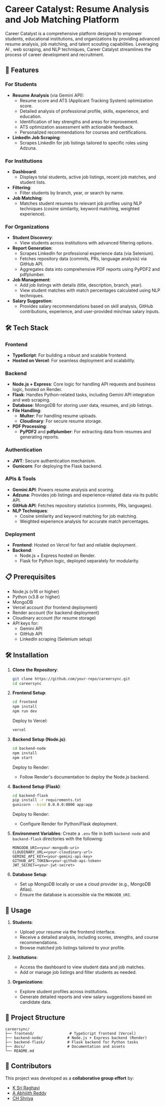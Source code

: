 # Career Catalyst: Resume Analysis and Job Matching Platform

Career Catalyst is a comprehensive platform designed to empower students, educational institutions, and organizations by providing advanced resume analysis, job matching, and talent scouting capabilities. Leveraging AI , web scraping, and NLP techniques, Career Catalyst streamlines the process of career development and recruitment.

## 🚀 Features

### For Students
- **Resume Analysis** (via Gemini API):
  - Resume score and ATS (Applicant Tracking System) optimization score.
  - Detailed analysis of professional profile, skills, experience, and education.
  - Identification of key strengths and areas for improvement.
  - ATS optimization assessment with actionable feedback.
  - Personalized recommendations for courses and certifications.
- **LinkedIn Job Scraping**:
  - Scrapes LinkedIn for job listings tailored to specific roles using Adzuna.

### For Institutions
- **Dashboard**:
  - Displays total students, active job listings, recent job matches, and student lists.
- **Filtering**:
  - Filter students by branch, year, or search by name.
- **Job Matching**:
  - Matches student resumes to relevant job profiles using NLP techniques (cosine similarity, keyword matching, weighted experience).


### For Organizations
- **Student Discovery**:
  - View students across institutions with advanced filtering options.
- **Report Generation**:
  - Scrapes LinkedIn for professional experience data (via Selenium).
  - Fetches repository data (commits, PRs, language analysis) via GitHub API.
  - Aggregates data into comprehensive PDF reports using PyPDF2 and pdfplumber.
- **Job Management**:
  - Add job listings with details (title, description, branch, year).
  - View student matches with match percentages calculated using NLP techniques.
- **Salary Suggestion**:
  - Provides salary recommendations based on skill analysis, GitHub contributions, experience, and user-provided min/max salary inputs.

## 🛠️ Tech Stack

### Frontend
- **TypeScript**: For building a robust and scalable frontend.
- **Hosted on Vercel**: For seamless deployment and scalability.

### Backend
- **Node.js + Express**: Core logic for handling API requests and business logic, hosted on Render.
- **Flask**: Handles Python-related tasks, including Gemini API integration and web scraping.
- **Database**: MongoDB for storing user data, resumes, and job listings.
- **File Handling**:
  - **Multer**: For handling resume uploads.
  - **Cloudinary**: For secure resume storage.
- **PDF Processing**:
  - **PyPDF2** and **pdfplumber**: For extracting data from resumes and generating reports.

### Authentication
- **JWT**: Secure authentication mechanism.
- **Gunicorn**: For deploying the Flask backend.

### APIs & Tools
- **Gemini API**: Powers resume analysis and scoring.
- **Adzuna**: Provides job listings and experience-related data via its public API.
- **GitHub API**: Fetches repository statistics (commits, PRs, languages).
- **NLP Techniques**:
  - Cosine similarity and keyword matching for job matching.
  - Weighted experience analysis for accurate match percentages.

### Deployment
- **Frontend**: Hosted on Vercel for fast and reliable deployment.
- **Backend**:
  - Node.js + Express hosted on Render.
  - Flask for Python logic, deployed separately for modularity.

## 📋 Prerequisites
- Node.js (v16 or higher)
- Python (v3.8 or higher)
- MongoDB
- Vercel account (for frontend deployment)
- Render account (for backend deployment)
- Cloudinary account (for resume storage)
- API keys for:
  - Gemini API
  - GitHub API
  - LinkedIn scraping (Selenium setup)

## 🛠️ Installation

1. **Clone the Repository**:
   ```bash
   git clone https://github.com/your-repo/careersync.git
   cd careersync
   ```

2. **Frontend Setup**:
   ```bash
   cd frontend
   npm install
   npm run dev
   ```
   Deploy to Vercel:
   ```bash
   vercel
   ```

3. **Backend Setup (Node.js)**:
   ```bash
   cd backend-node
   npm install
   npm start
   ```
   Deploy to Render:
   - Follow Render's documentation to deploy the Node.js backend.

4. **Backend Setup (Flask)**:
   ```bash
   cd backend-flask
   pip install -r requirements.txt
   gunicorn --bind 0.0.0.0:8000 app:app
   ```
   Deploy to Render:
   - Configure Render for Python/Flask deployment.

5. **Environment Variables**:
   Create a `.env` file in both `backend-node` and `backend-flask` directories with the following:
   ```env
   MONGODB_URI=<your-mongodb-uri>
   CLOUDINARY_URL=<your-cloudinary-url>
   GEMINI_API_KEY=<your-gemini-api-key>
   GITHUB_API_TOKEN=<your-github-api-token>
   JWT_SECRET=<your-jwt-secret>
   ```

6. **Database Setup**:
   - Set up MongoDB locally or use a cloud provider (e.g., MongoDB Atlas).
   - Ensure the database is accessible via the `MONGODB_URI`.

## 📖 Usage

1. **Students**:
   - Upload your resume via the frontend interface.
   - Receive a detailed analysis, including scores, strengths, and course recommendations.
   - Browse matched job listings tailored to your profile.

2. **Institutions**:
   - Access the dashboard to view student data and job matches.
   - Add or manage job listings and filter students as needed.

3. **Organizations**:
   - Explore student profiles across institutions.
   - Generate detailed reports and view salary suggestions based on candidate data.

## 📂 Project Structure
```
careersync/
├── frontend/                # TypeScript frontend (Vercel)
├── backend-node/           # Node.js + Express backend (Render)
├── backend-flask/          # Flask backend for Python tasks
├── docs/                   # Documentation and assets
└── README.md
```

## 👥 Contributors

This project was developed as a **collaborative group effort** by:

- [K Sri Raghavi](https://github.com/sriraghavi22)
- [A Abhijith Reddy](https://github.com/abhijithreddy05)
- [CH Shriya](https://github.com/shriyacheruvu)


